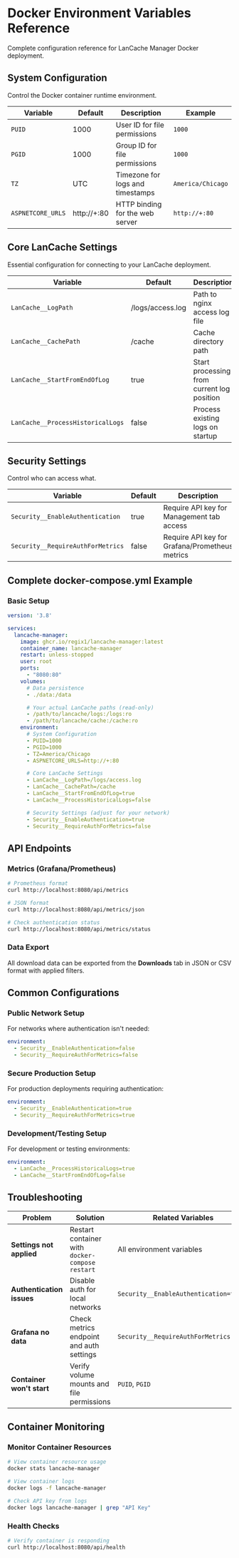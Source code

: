 # Docker Environment Variables Reference

Complete configuration reference for LanCache Manager Docker deployment.

## System Configuration

Control the Docker container runtime environment.

| Variable | Default | Description | Example |
|----------|---------|-------------|---------|
| `PUID` | 1000 | User ID for file permissions | `1000` |
| `PGID` | 1000 | Group ID for file permissions | `1000` |
| `TZ` | UTC | Timezone for logs and timestamps | `America/Chicago` |
| `ASPNETCORE_URLS` | http://+:80 | HTTP binding for the web server | `http://+:80` |

## Core LanCache Settings

Essential configuration for connecting to your LanCache deployment.

| Variable | Default | Description | Example |
|----------|---------|-------------|---------|
| `LanCache__LogPath` | /logs/access.log | Path to nginx access log file | `/logs/access.log` |
| `LanCache__CachePath` | /cache | Cache directory path | `/cache` |
| `LanCache__StartFromEndOfLog` | true | Start processing from current log position | `true` |
| `LanCache__ProcessHistoricalLogs` | false | Process existing logs on startup | `false` |

## Security Settings

Control who can access what.

| Variable | Default | Description | Example |
|----------|---------|-------------|---------|
| `Security__EnableAuthentication` | true | Require API key for Management tab access | `true` |
| `Security__RequireAuthForMetrics` | false | Require API key for Grafana/Prometheus metrics | `false` |

## Complete docker-compose.yml Example

### Basic Setup
```yaml
version: '3.8'

services:
  lancache-manager:
    image: ghcr.io/regix1/lancache-manager:latest
    container_name: lancache-manager
    restart: unless-stopped
    user: root
    ports:
      - "8080:80"
    volumes:
      # Data persistence
      - ./data:/data

      # Your actual LanCache paths (read-only)
      - /path/to/lancache/logs:/logs:ro
      - /path/to/lancache/cache:/cache:ro
    environment:
      # System Configuration
      - PUID=1000
      - PGID=1000
      - TZ=America/Chicago
      - ASPNETCORE_URLS=http://+:80

      # Core LanCache Settings
      - LanCache__LogPath=/logs/access.log
      - LanCache__CachePath=/cache
      - LanCache__StartFromEndOfLog=true
      - LanCache__ProcessHistoricalLogs=false

      # Security Settings (adjust for your network)
      - Security__EnableAuthentication=true
      - Security__RequireAuthForMetrics=false
```

## API Endpoints

### Metrics (Grafana/Prometheus)
```bash
# Prometheus format
curl http://localhost:8080/api/metrics

# JSON format
curl http://localhost:8080/api/metrics/json

# Check authentication status
curl http://localhost:8080/api/metrics/status
```

### Data Export
All download data can be exported from the **Downloads** tab in JSON or CSV format with applied filters.

## Common Configurations

### Public Network Setup
For networks where authentication isn't needed:
```yaml
environment:
  - Security__EnableAuthentication=false
  - Security__RequireAuthForMetrics=false
```

### Secure Production Setup
For production deployments requiring authentication:
```yaml
environment:
  - Security__EnableAuthentication=true
  - Security__RequireAuthForMetrics=true
```

### Development/Testing Setup
For development or testing environments:
```yaml
environment:
  - LanCache__ProcessHistoricalLogs=true
  - LanCache__StartFromEndOfLog=false
```

## Troubleshooting

| Problem | Solution | Related Variables |
|---------|----------|-------------------|
| **Settings not applied** | Restart container with `docker-compose restart` | All environment variables |
| **Authentication issues** | Disable auth for local networks | `Security__EnableAuthentication=false` |
| **Grafana no data** | Check metrics endpoint and auth settings | `Security__RequireAuthForMetrics` |
| **Container won't start** | Verify volume mounts and file permissions | `PUID`, `PGID` |

## Container Monitoring

### Monitor Container Resources
```bash
# View container resource usage
docker stats lancache-manager

# View container logs
docker logs -f lancache-manager

# Check API key from logs
docker logs lancache-manager | grep "API Key"
```

### Health Checks
```bash
# Verify container is responding
curl http://localhost:8080/api/health
```